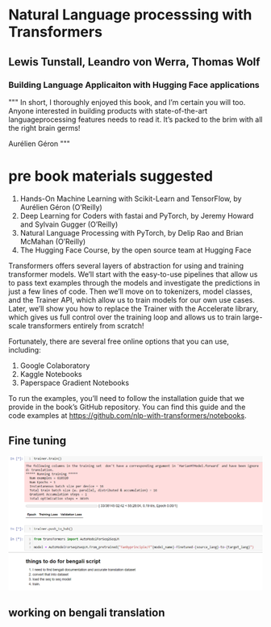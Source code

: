 # Natural Language processsing with Transformers
## Lewis Tunstall, Leandro von Werra, Thomas Wolf
### Building Language Applicaiton with Hugging Face applications

"""
In short, I thoroughly enjoyed this book, and I’m certain you will too.
Anyone interested in building products with state-of-the-art languageprocessing features needs to read it. It’s packed to the brim with all the right
brain germs!

Aurélien Géron
"""

# pre book materials suggested

1. Hands-On Machine Learning with Scikit-Learn and TensorFlow,
by Aurélien Géron (O’Reilly)
2. Deep Learning for Coders with fastai and PyTorch, by Jeremy
Howard and Sylvain Gugger (O’Reilly)
3. Natural Language Processing with PyTorch, by Delip Rao and
Brian McMahan (O’Reilly)
4. The Hugging Face Course, by the open source team at Hugging
Face

Transformers offers several layers of abstraction for using and training
transformer models. We’ll start with the easy-to-use pipelines that allow us
to pass text examples through the models and investigate the predictions in
just a few lines of code. Then we’ll move on to tokenizers, model classes,
and the Trainer API, which allow us to train models for our own use
cases. Later, we’ll show you how to replace the Trainer with the
Accelerate library, which gives us full control over the training loop and
allows us to train large-scale transformers entirely from scratch!

Fortunately, there are several free online options that
you can use, including:
1. Google Colaboratory
2. Kaggle Notebooks
3. Paperspace Gradient Notebooks

To run the examples, you’ll need to follow the installation guide that we
provide in the book’s GitHub repository. You can find this guide and the
code examples at https://github.com/nlp-with-transformers/notebooks.

## Fine tuning

![](fine_tuning/fine_tuning.png)

## working on bengali translation